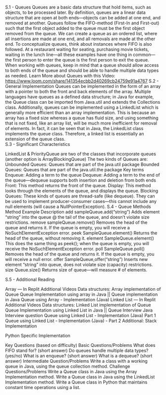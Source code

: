 S.1 - Queues
Queues are a basic data structure that hold items, such as objects, to be processed later. By definition, queues are a linear data structure that are open at both ends—objects can be added at one end, and removed at another. 
Queues follow the FIFO-method (First-In and First-out) such that the first object added to the queue must be the first object removed from the queue. We can create a queue as an ordered list, where all insertions are made at one end, and all removals are made at the other end. 
To conceptualize queues, think about instances where FIFO is also followed. At a restaurant waiting for seating, purchasing movie tickets, waiting in the lunch line—all these examples have one thing in common—the first person to enter the queue is the first person to exit the queue. 
When working with queues, keep in mind that a queue should allow access to both ends of the queue and should be able to handle multiple data types as needed.
Learn More about Queues with this Video: https://www.loom.com/share/141354ecbb2d40269cb24759e91a4767 
S.2 - General Implementation
Queues can be implemented in the form of an array with a pointer to both the front and back elements of the array. Multiple languages have queues as a defined data structure; in Java for example, the Queue class can be imported from Java.util and extends the Collections class. Additionally, queues can be implemented using a LinkedList which is generally more efficient than an array implementation. This is because an array has a fixed size whereas a queue has fluid size, and using something that is not fixed, like an array list, will be much more inefficient for removal of elements. In fact, it can be seen that in Java, the LinkedList class implements the queue class. Therefore, a linked list is essentially an extension of the queue class.  
S.3 - Significant Characteristics

LinkedList & PriorityQueue are two of the classes that incorporate queues (another option is ArrayBlockingQueue)
The two kinds of Queues are: 
Unbounded Queues: Queues that are part of the java.util package
Bounded Queues: Queues that are part of the java.util.the package
Key terms
Enqueue: Adding a term to the queue
Dequeue: Adding a term to the end of the queue—dequeue supports both insertion and deletion from both ends
Front: This method returns the front of the queue.
Display: This method looks through the elements of the queue, and displays the queue.
Blocking Queues: These kinds of queues are thread-safe (like dequeue). They can be used to implement producer-consumer cases—this cannot include any null elements (will cause a NullPointerException).
S.4 - Queue Methods
Method
Example
Description
add
sampleQueue.add(“string”)
Adds element “string” into the queue @ the tail of the queue, and doesn’t violate size restrictions. 
remove
sampleQueue.remove()
Removes the head of the queue and returns it. If the queue is empty, you will receive a NoSuchElementException error.
peek
SampleQueue.element()
Returns the head of the queue, without removing it.
element
SampleQueue.element()
This does the same thing as peek(); when the queue is empty, you will receive the NoSuchElementException error.
poll
SampleQueue.poll()
Removes the head of the queue and returns it. If the queue is empty, you will receive a null error.
offer
SampleQueue,offer(“string”)
Inserts new element “string” into queue, does not violate size (capacity) restrictions.
size
Queue.size()
Returns size of queue—will measure # of elements.



S.5 - Additional Reading

Array — In Replit
Additional Videos
Data structures: Array implementation of Queue
Queue Implementation using array in Java || Queue implementation in Java
Queue using Array - Implementation (Java)
Linked List — In Replit
Additional Videos
Data structures: Linked List implementation of Queue
Queue Implementation using Linked List in Java || Queue Interview Java Interview question
Queue using Linked List - Implementation (Java) Part 1
Queue using Linked List - Implementation (Java) - Part 2 
Additional: Stack Implementation

Python Specific Implementation


Key Questions (based on difficulty)
Basic Questions/Problems
What does FIFO stand for? (short answer)
Do queues handle multiple data types? (yes/no)
What is an enqueue? (short answer)
What is a dequeue? (short answer)
Intermediate Question/Problems
Write a class with a working queue in Java, using the queue collection method.
Challenge Questions/Problems
Write a Queue class in Java using the Array Implementation method. 
Write a Queue class in Java using the LinkedList Implementation method. 
Write a Queue class in Python that maintains constant time operations using a list.

